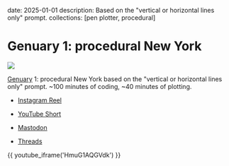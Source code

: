date: 2025-01-01
description: Based on the "vertical or horizontal lines only" prompt.
collections: [pen plotter, procedural]

Genuary 1: procedural New York
==============================

![](photo.jpg)

[Genuary][] 1: procedural New York based on the "vertical or horizontal lines only" prompt. ~100 minutes of coding, ~40 minutes of plotting.

- [Instagram Reel](https://www.instagram.com/p/DETFqWZOb1q/)
- [YouTube Short](https://youtube.com/shorts/HmuG1AQGVdk)
- [Mastodon](https://vis.social/@narf/113755332418210963)
- [Threads](https://www.threads.net/@narfdotpl/post/DETGgG-O90P)

  [Genuary]: https://genuary.art/

{{ youtube_iframe('HmuG1AQGVdk') }}

